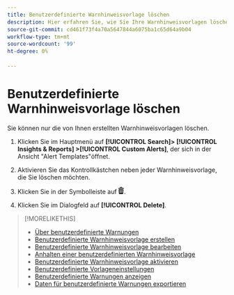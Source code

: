 ```yaml
---
title: Benutzerdefinierte Warnhinweisvorlage löschen
description: Hier erfahren Sie, wie Sie Ihre Warnhinweisvorlagen löschen.
source-git-commit: cd461f73f4a70a5647844a6075ba1c65d64a9b04
workflow-type: tm+mt
source-wordcount: '99'
ht-degree: 0%

---
```


# Benutzerdefinierte Warnhinweisvorlage löschen

Sie können nur die von Ihnen erstellten Warnhinweisvorlagen löschen.

1. Klicken Sie im Hauptmenü auf **[!UICONTROL Search]> [!UICONTROL Insights & Reports] >[!UICONTROL Custom Alerts]**, der sich in der Ansicht &quot;Alert Templates&quot;öffnet.

1. Aktivieren Sie das Kontrollkästchen neben jeder Warnhinweisvorlage, die Sie löschen möchten.

1. Klicken Sie in der Symbolleiste auf ![Löschen](/help/search-social-commerce/assets/delete.png "Löschen").

1. Klicken Sie im Dialogfeld auf **[!UICONTROL Delete]**.

>[!MORELIKETHIS]
>
>* [Über benutzerdefinierte Warnungen](alert-about.md)
>* [Benutzerdefinierte Warnhinweisvorlage erstellen](alert-template-create.md)
>* [Benutzerdefinierte Warnhinweisvorlage bearbeiten](alert-template-edit.md)
>* [Anhalten einer benutzerdefinierten Warnhinweisvorlage](alert-template-pause.md)
>* [Benutzerdefinierte Warnhinweisvorlage aktivieren](alert-template-activate.md)
>* [Benutzerdefinierte Vorlageneinstellungen](alert-template-settings.md)
>* [Benutzerdefinierte Warnungen anzeigen](alert-view.md)
>* [Daten für benutzerdefinierte Warnungen exportieren](alert-export-data.md)

